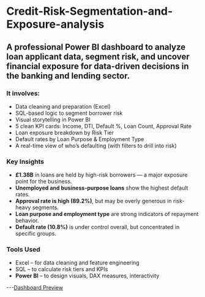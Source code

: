 # Credit-Risk-Segmentation-and-Exposure-analysis

## A professional Power BI dashboard to analyze loan applicant data, segment risk, and uncover financial exposure for data-driven decisions in the banking and lending sector.


### It involves:
- Data cleaning and preparation (Excel)
- SQL-based logic to segment borrower risk
- Visual storytelling in Power BI
- 5 clean KPI cards: Income, DTI, Default %, Loan Count, Approval Rate  
- Loan exposure breakdown by Risk Tier  
- Default rates by Loan Purpose & Employment Type  
- A real-time view of who’s defaulting (with filters to drill into risk)

### Key Insights

- **£1.38B** in loans are held by high-risk borrowers — a major exposure point for the business.
- **Unemployed and business-purpose loans** show the highest default rates.
- **Approval rate is high (89.2%)**, but may be overly generous in risk-heavy segments.
- **Loan purpose and employment type** are strong indicators of repayment behavior.
- **Default rate (10.8%)** is under control overall, but concentrated in specific groups.

### Tools Used

- Excel – for data cleaning and feature engineering  
- SQL – to calculate risk tiers and KPIs  
- **Power BI** – to design visuals, DAX measures, interactivity

---[Dashboard Preview]()
